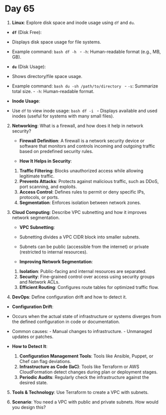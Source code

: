 # Day 65

1. **Linux**: Explore disk space and inode usage using `df` and `du`.
  - **`df`** (Disk Free):
   - Displays disk space usage for file systems.
   - Example command:
    ```bash
    df -h
    ```
    - `-h`: Human-readable format (e.g., MB, GB).

  - **`du`** (Disk Usage):
   - Shows directory/file space usage.
   - Example command:
    ```bash
    du -sh /path/to/directory
    ```
    - `-s`: Summarize total size.
    - `-h`: Human-readable format.

  - **Inode Usage**:
   - Use `df` to view inode usage:
    ```bash
    df -i
    ```
    - Displays available and used inodes (useful for systems with many small files).


2. **Networking**: What is a firewall, and how does it help in network security?
   - **Firewall Definition**:
  A firewall is a network security device or software that monitors and controls incoming and outgoing traffic based on predefined security rules.

   - **How It Helps in Security**:
    1. **Traffic Filtering**: Blocks unauthorized access while allowing legitimate traffic.
    2. **Prevents Attacks**: Protects against malicious traffic, such as DDoS, port scanning, and exploits.
    3. **Access Control**: Defines rules to permit or deny specific IPs, protocols, or ports.
    4. **Segmentation**: Enforces isolation between network zones.


3. **Cloud Computing**: Describe VPC subnetting and how it improves network segmentation.
   - **VPC Subnetting**:
    - Subnetting divides a VPC CIDR block into smaller subnets.
    - Subnets can be public (accessible from the internet) or private (restricted to internal resources).
  
   - **Improving Network Segmentation**:
    1. **Isolation**: Public-facing and internal resources are separated.
    2. **Security**: Fine-grained control over access using security groups and Network ACLs.
    3. **Efficient Routing**: Configures route tables for optimized traffic flow.


4. **DevOps**: Define configuration drift and how to detect it.
  - **Configuration Drift**:
   - Occurs when the actual state of infrastructure or systems diverges from the defined configuration in code or documentation.
   - Common causes:
    - Manual changes to infrastructure.
    - Unmanaged updates or patches.

  - **How to Detect It**:
    1. **Configuration Management Tools**: Tools like Ansible, Puppet, or Chef can flag deviations.
    2. **Infrastructure as Code (IaC)**: Tools like Terraform or AWS CloudFormation detect changes during plan or deployment stages.
    3. **Periodic Audits**: Regularly check the infrastructure against the desired state.


5. **Tools & Technology**: Use Terraform to create a VPC with subnets.

6. **Scenario**: You need a VPC with public and private subnets. How would you design this?

